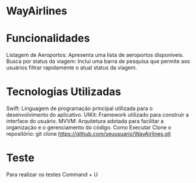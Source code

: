 # WayAirlines

# Funcionalidades
Listagem de Aeroportos: Apresenta uma lista de aeroportos disponíveis.
Busca por status da viagem: Inclui uma barra de pesquisa que permite aos usuários filtrar rapidamente o atual status da viagem.

# Tecnologias Utilizadas
Swift: Linguagem de programação principal utilizada para o desenvolvimento do aplicativo.
UIKit: Framework utilizado para construir a interface do usuário.
MVVM: Arquitetura adotada para facilitar a organização e o gerenciamento do código.
Como Executar
Clone o repositório: git clone https://github.com/seuusuario/WayAirlines.git

# Teste
Para realizar os testes Command + U

